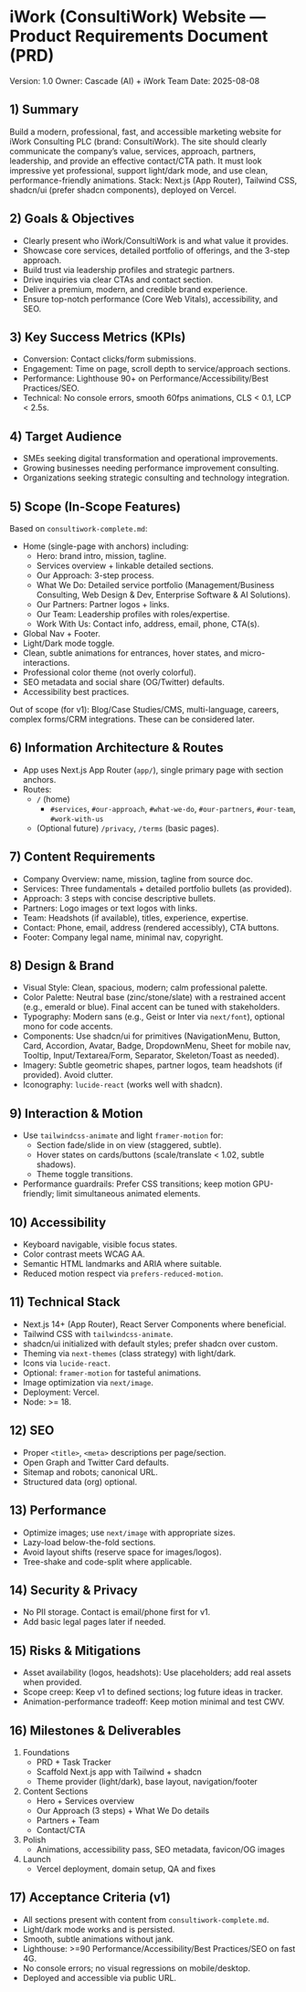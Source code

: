 # iWork (ConsultiWork) Website — Product Requirements Document (PRD)

Version: 1.0
Owner: Cascade (AI) + iWork Team
Date: 2025-08-08

## 1) Summary
Build a modern, professional, fast, and accessible marketing website for iWork Consulting PLC (brand: ConsultiWork). The site should clearly communicate the company’s value, services, approach, partners, leadership, and provide an effective contact/CTA path. It must look impressive yet professional, support light/dark mode, and use clean, performance-friendly animations. Stack: Next.js (App Router), Tailwind CSS, shadcn/ui (prefer shadcn components), deployed on Vercel.

## 2) Goals & Objectives
- Clearly present who iWork/ConsultiWork is and what value it provides.
- Showcase core services, detailed portfolio of offerings, and the 3-step approach.
- Build trust via leadership profiles and strategic partners.
- Drive inquiries via clear CTAs and contact section.
- Deliver a premium, modern, and credible brand experience.
- Ensure top-notch performance (Core Web Vitals), accessibility, and SEO.

## 3) Key Success Metrics (KPIs)
- Conversion: Contact clicks/form submissions.
- Engagement: Time on page, scroll depth to service/approach sections.
- Performance: Lighthouse 90+ on Performance/Accessibility/Best Practices/SEO.
- Technical: No console errors, smooth 60fps animations, CLS < 0.1, LCP < 2.5s.

## 4) Target Audience
- SMEs seeking digital transformation and operational improvements.
- Growing businesses needing performance improvement consulting.
- Organizations seeking strategic consulting and technology integration.

## 5) Scope (In-Scope Features)
Based on `consultiwork-complete.md`:
- Home (single-page with anchors) including:
  - Hero: brand intro, mission, tagline.
  - Services overview + linkable detailed sections.
  - Our Approach: 3-step process.
  - What We Do: Detailed service portfolio (Management/Business Consulting, Web Design & Dev, Enterprise Software & AI Solutions).
  - Our Partners: Partner logos + links.
  - Our Team: Leadership profiles with roles/expertise.
  - Work With Us: Contact info, address, email, phone, CTA(s).
- Global Nav + Footer.
- Light/Dark mode toggle.
- Clean, subtle animations for entrances, hover states, and micro-interactions.
- Professional color theme (not overly colorful).
- SEO metadata and social share (OG/Twitter) defaults.
- Accessibility best practices.

Out of scope (for v1): Blog/Case Studies/CMS, multi-language, careers, complex forms/CRM integrations. These can be considered later.

## 6) Information Architecture & Routes
- App uses Next.js App Router (`app/`), single primary page with section anchors.
- Routes:
  - `/` (home)
    - `#services`, `#our-approach`, `#what-we-do`, `#our-partners`, `#our-team`, `#work-with-us`
  - (Optional future) `/privacy`, `/terms` (basic pages).

## 7) Content Requirements
- Company Overview: name, mission, tagline from source doc.
- Services: Three fundamentals + detailed portfolio bullets (as provided).
- Approach: 3 steps with concise descriptive bullets.
- Partners: Logo images or text logos with links.
- Team: Headshots (if available), titles, experience, expertise.
- Contact: Phone, email, address (rendered accessibly), CTA buttons.
- Footer: Company legal name, minimal nav, copyright.

## 8) Design & Brand
- Visual Style: Clean, spacious, modern; calm professional palette.
- Color Palette: Neutral base (zinc/stone/slate) with a restrained accent (e.g., emerald or blue). Final accent can be tuned with stakeholders.
- Typography: Modern sans (e.g., Geist or Inter via `next/font`), optional mono for code accents.
- Components: Use shadcn/ui for primitives (NavigationMenu, Button, Card, Accordion, Avatar, Badge, DropdownMenu, Sheet for mobile nav, Tooltip, Input/Textarea/Form, Separator, Skeleton/Toast as needed).
- Imagery: Subtle geometric shapes, partner logos, team headshots (if provided). Avoid clutter.
- Iconography: `lucide-react` (works well with shadcn).

## 9) Interaction & Motion
- Use `tailwindcss-animate` and light `framer-motion` for:
  - Section fade/slide in on view (staggered, subtle).
  - Hover states on cards/buttons (scale/translate < 1.02, subtle shadows).
  - Theme toggle transitions.
- Performance guardrails: Prefer CSS transitions; keep motion GPU-friendly; limit simultaneous animated elements.

## 10) Accessibility
- Keyboard navigable, visible focus states.
- Color contrast meets WCAG AA.
- Semantic HTML landmarks and ARIA where suitable.
- Reduced motion respect via `prefers-reduced-motion`.

## 11) Technical Stack
- Next.js 14+ (App Router), React Server Components where beneficial.
- Tailwind CSS with `tailwindcss-animate`.
- shadcn/ui initialized with default styles; prefer shadcn over custom.
- Theming via `next-themes` (class strategy) with light/dark.
- Icons via `lucide-react`.
- Optional: `framer-motion` for tasteful animations.
- Image optimization via `next/image`.
- Deployment: Vercel.
- Node: >= 18.

## 12) SEO
- Proper `<title>`, `<meta>` descriptions per page/section.
- Open Graph and Twitter Card defaults.
- Sitemap and robots; canonical URL.
- Structured data (org) optional.

## 13) Performance
- Optimize images; use `next/image` with appropriate sizes.
- Lazy-load below-the-fold sections.
- Avoid layout shifts (reserve space for images/logos).
- Tree-shake and code-split where applicable.

## 14) Security & Privacy
- No PII storage. Contact is email/phone first for v1.
- Add basic legal pages later if needed.

## 15) Risks & Mitigations
- Asset availability (logos, headshots): Use placeholders; add real assets when provided.
- Scope creep: Keep v1 to defined sections; log future ideas in tracker.
- Animation-performance tradeoff: Keep motion minimal and test CWV.

## 16) Milestones & Deliverables
1) Foundations
   - PRD + Task Tracker
   - Scaffold Next.js app with Tailwind + shadcn
   - Theme provider (light/dark), base layout, navigation/footer
2) Content Sections
   - Hero + Services overview
   - Our Approach (3 steps) + What We Do details
   - Partners + Team
   - Contact/CTA
3) Polish
   - Animations, accessibility pass, SEO metadata, favicon/OG images
4) Launch
   - Vercel deployment, domain setup, QA and fixes

## 17) Acceptance Criteria (v1)
- All sections present with content from `consultiwork-complete.md`.
- Light/dark mode works and is persisted.
- Smooth, subtle animations without jank.
- Lighthouse: >=90 Performance/Accessibility/Best Practices/SEO on fast 4G.
- No console errors; no visual regressions on mobile/desktop.
- Deployed and accessible via public URL.
